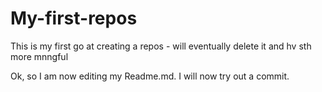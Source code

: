 # My-first-repos
This is my first go at creating a repos - will eventually delete it and hv sth more mnngful

Ok, so I am now editing my Readme.md. I will now try out a commit.
